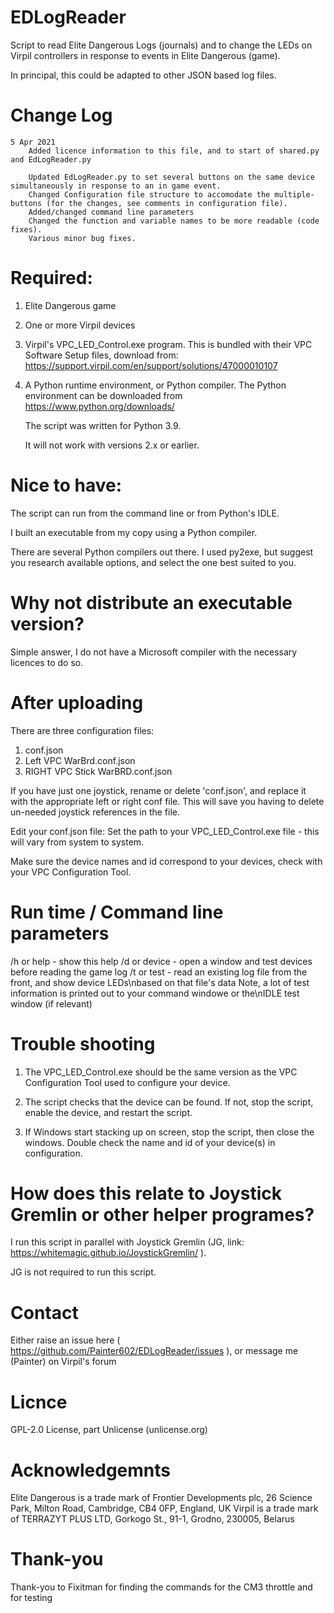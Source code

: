 # EDLogReader
Script to read Elite Dangerous Logs (journals) and to change the LEDs on Virpil controllers in response to events in Elite Dangerous (game).

In principal, this could be adapted to other JSON based log files.

# Change Log
	5 Apr 2021
		Added licence information to this file, and to start of shared.py and EdLogReader.py
		
		Updated EdLogReader.py to set several buttons on the same device simultaneously in response to an in game event.
		Changed Configuration file structure to accomodate the multiple-buttons (for the changes, see comments in configuration file).
		Added/changed command line parameters
		Changed the function and variable names to be more readable (code fixes).
		Various minor bug fixes.

# Required:
1) Elite Dangerous game

2) One or more Virpil devices

3) Virpil's VPC_LED_Control.exe program.  This is bundled with their VPC Software Setup files, download from: https://support.virpil.com/en/support/solutions/47000010107

4) A Python runtime environment, or Python compiler.  The Python environment can be downloaded from https://www.python.org/downloads/

   The script was written for Python 3.9.

   It will not work with versions 2.x or earlier.

# Nice to have:
The script can run from the command line or from Python's IDLE.

I built an executable from my copy using a Python compiler.

There are several Python compilers out there.  I used py2exe, but suggest you research available options, and select the one best suited to you.

# Why not distribute an executable version?
Simple answer, I do not have a Microsoft compiler with the necessary licences to do so.

# After uploading
There are three configuration files:
1) conf.json
2) Left VPC WarBrd.conf.json
3) RIGHT VPC Stick WarBRD.conf.json

If you have just one joystick, rename or delete 'conf.json', and replace it with the appropriate left or right conf file.
This will save you having to delete un-needed joystick references in the file.

Edit your conf.json file:
Set the path to your VPC_LED_Control.exe file - this will vary from system to system.

Make sure the device names and id correspond to your devices, check with your VPC Configuration Tool.

# Run time / Command line parameters
  /h or help   - show this help
  /d or device - open a window and test devices before reading the game log
  /t or test   - read an existing log file from the front, and show device LEDs\nbased on that file's data
  Note, a lot of test information is printed out to your command windowe or the\nIDLE test window (if relevant)

# Trouble shooting
1) The VPC_LED_Control.exe should be the same version as the VPC Configuration Tool used to configure your device.

2) The script checks that the device can be found. If not, stop the script, enable the device, and restart the script.

3) If Windows start stacking up on screen, stop the script, then close the windows.  Double check the name and id of your device(s) in configuration.

# How does this relate to Joystick Gremlin or other helper programes?
I run this script in parallel with Joystick Gremlin (JG, link: https://whitemagic.github.io/JoystickGremlin/ ).

JG is not required to run this script.

# Contact
Either raise an issue here ( https://github.com/Painter602/EDLogReader/issues ), or message me (Painter) on Virpil's forum

# Licnce
 GPL-2.0 License, part Unlicense (unlicense.org)

# Acknowledgemnts
Elite Dangerous is a trade mark of Frontier Developments plc, 26 Science Park, Milton Road, Cambridge, CB4 0FP, England, UK
Virpil is a trade mark of  TERRAZYT PLUS LTD, Gorkogo St., 91-1, Grodno, 230005, Belarus 

# Thank-you
Thank-you to Fixitman for finding the commands for the CM3 throttle and for testing